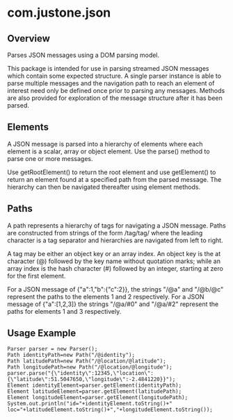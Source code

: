 # com.justone.json

## Overview

Parses JSON messages using a DOM parsing model.

This package is intended for use in parsing streamed JSON messages which contain some expected
structure. A single parser instance is able to parse multiple messages and the navigation path 
to reach an element of interest need only be defined once prior to parsing any messages. 
Methods are also provided for exploration of the message structure after it has been parsed. 

## Elements

A JSON message is parsed into a hierarchy of elements where each element is 
a scalar, array or object element. Use the parse() method to parse one or more messages.

Use getRootElement() to return the root element and use getElement() to return an element found 
at a specified path from the parsed message. The hierarchy 
can then be navigated thereafter using element methods.

## Paths

A path represents a hierarchy of tags for navigating a JSON message. Paths
are constructed from strings of the form /tag/tag/ where the leading character
is a tag separator and hierarchies are navigated from left to right. 

A tag may be either an object key or an array index. An object key is the at character (@)
followed by the key name without quotation marks; while an array index is the hash character (#) 
followed by an integer, starting at zero for the first element.

For a JSON message of {"a":1,"b":{"c":2}}, the strings "/@a" and "/@b/@c" represent the paths
to the elements 1 and 2 respectively. For a JSON message of {"a":[1,2,3]} the strings
"/@a/#0" and "/@a/#2" represent the paths for elements 1 and 3 respectively. 


## Usage Example

    Parser parser = new Parser();
    Path identityPath=new Path("/@identity");
    Path latitudePath=new Path("/@location/@latitude");
    Path longitudePath=new Path("/@location/@longitude");
    parser.parse("{\"identity\":12345,\"location\":{\"latitude\":51.5047650,\"longitude\":-2.4841220}}");
    Element identityElement=parser.getElement(identityPath);
    Element latitudeElement=parser.getElement(latitudePath);
    Element longitudeElement=parser.getElement(longitudePath);
    System.out.println("id="+identityElement.toString()+" loc="+latitudeElement.toString()+","+longitudeElement.toString());
